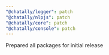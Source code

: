 ```yaml
---
"@chatally/logger": patch
"@chatally/nlpjs": patch
"@chatally/core": patch
"@chatally/console": patch
---
```


Prepared all packages for initial release
